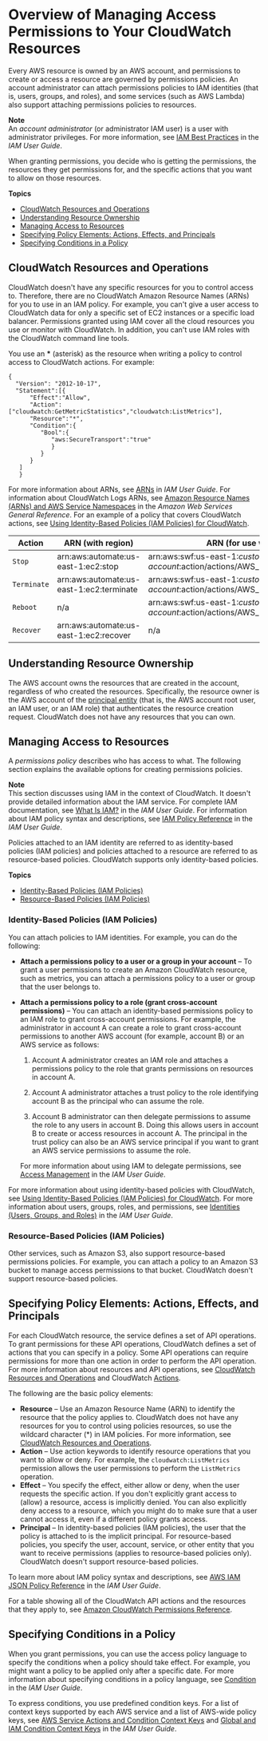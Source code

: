 # Overview of Managing Access Permissions to Your CloudWatch Resources<a name="iam-access-control-overview-cw"></a>

Every AWS resource is owned by an AWS account, and permissions to create or access a resource are governed by permissions policies\. An account administrator can attach permissions policies to IAM identities \(that is, users, groups, and roles\), and some services \(such as AWS Lambda\) also support attaching permissions policies to resources\. 

**Note**  
An *account administrator* \(or administrator IAM user\) is a user with administrator privileges\. For more information, see [IAM Best Practices](https://docs.aws.amazon.com/IAM/latest/UserGuide/best-practices.html) in the *IAM User Guide*\.

When granting permissions, you decide who is getting the permissions, the resources they get permissions for, and the specific actions that you want to allow on those resources\.

**Topics**
+ [CloudWatch Resources and Operations](#CloudWatch_ARN_Format)
+ [Understanding Resource Ownership](#understanding-resource-ownership-cw)
+ [Managing Access to Resources](#managing-access-resources-cw)
+ [Specifying Policy Elements: Actions, Effects, and Principals](#actions-effects-principals-cw)
+ [Specifying Conditions in a Policy](#policy-conditions-cw)

## CloudWatch Resources and Operations<a name="CloudWatch_ARN_Format"></a>

CloudWatch doesn't have any specific resources for you to control access to\. Therefore, there are no CloudWatch Amazon Resource Names \(ARNs\) for you to use in an IAM policy\. For example, you can't give a user access to CloudWatch data for only a specific set of EC2 instances or a specific load balancer\. Permissions granted using IAM cover all the cloud resources you use or monitor with CloudWatch\. In addition, you can't use IAM roles with the CloudWatch command line tools\.

You use an **\*** \(asterisk\) as the resource when writing a policy to control access to CloudWatch actions\. For example:

```
{
  "Version": "2012-10-17",
  "Statement":[{
      "Effect":"Allow",
      "Action":["cloudwatch:GetMetricStatistics","cloudwatch:ListMetrics"],
      "Resource":"*",
      "Condition":{
         "Bool":{
            "aws:SecureTransport":"true"
            }
         }
      }
   ]
   }
```

For more information about ARNs, see [ARNs](https://docs.aws.amazon.com/IAM/latest/UserGuide/Using_Identifiers.html#Identifiers_ARNs) in *IAM User Guide*\. For information about CloudWatch Logs ARNs, see [Amazon Resource Names \(ARNs\) and AWS Service Namespaces](https://docs.aws.amazon.com/general/latest/gr/aws-arns-and-namespaces.html#arn-syntax-cloudwatch-logs) in the *Amazon Web Services General Reference*\. For an example of a policy that covers CloudWatch actions, see [Using Identity\-Based Policies \(IAM Policies\) for CloudWatch](iam-identity-based-access-control-cw.md)\.


| Action | ARN \(with region\) | ARN \(for use with IAM role\) | 
| --- | --- | --- | 
|   `Stop`   |  arn:aws:automate:us\-east\-1:ec2:stop  |  arn:aws:swf:us\-east\-1:*customer\-account*:action/actions/AWS\_EC2\.InstanceId\.Stop/1\.0   | 
|   `Terminate`   |  arn:aws:automate:us\-east\-1:ec2:terminate  |  arn:aws:swf:us\-east\-1:*customer\-account*:action/actions/AWS\_EC2\.InstanceId\.Terminate/1\.0  | 
|   `Reboot`   |  n/a  |  arn:aws:swf:us\-east\-1:*customer\-account*:action/actions/AWS\_EC2\.InstanceId\.Reboot/1\.0  | 
|   `Recover`   |  arn:aws:automate:us\-east\-1:ec2:recover  |  n/a  | 

## Understanding Resource Ownership<a name="understanding-resource-ownership-cw"></a>

The AWS account owns the resources that are created in the account, regardless of who created the resources\. Specifically, the resource owner is the AWS account of the [principal entity](https://docs.aws.amazon.com/IAM/latest/UserGuide/id_roles_terms-and-concepts.html) \(that is, the AWS account root user, an IAM user, or an IAM role\) that authenticates the resource creation request\. CloudWatch does not have any resources that you can own\.

## Managing Access to Resources<a name="managing-access-resources-cw"></a>

A *permissions policy* describes who has access to what\. The following section explains the available options for creating permissions policies\.

**Note**  
This section discusses using IAM in the context of CloudWatch\. It doesn't provide detailed information about the IAM service\. For complete IAM documentation, see [What Is IAM?](https://docs.aws.amazon.com/IAM/latest/UserGuide/introduction.html) in the *IAM User Guide*\. For information about IAM policy syntax and descriptions, see [IAM Policy Reference](https://docs.aws.amazon.com/IAM/latest/UserGuide/reference_policies.html) in the *IAM User Guide*\.

Policies attached to an IAM identity are referred to as identity\-based policies \(IAM policies\) and policies attached to a resource are referred to as resource\-based policies\. CloudWatch supports only identity\-based policies\.

**Topics**
+ [Identity\-Based Policies \(IAM Policies\)](#identity-based-policies-cw)
+ [Resource\-Based Policies \(IAM Policies\)](#resource-based-policies-cw)

### Identity\-Based Policies \(IAM Policies\)<a name="identity-based-policies-cw"></a>

You can attach policies to IAM identities\. For example, you can do the following:
+ **Attach a permissions policy to a user or a group in your account** – To grant a user permissions to create an Amazon CloudWatch resource, such as metrics, you can attach a permissions policy to a user or group that the user belongs to\.
+ **Attach a permissions policy to a role \(grant cross\-account permissions\)** – You can attach an identity\-based permissions policy to an IAM role to grant cross\-account permissions\. For example, the administrator in account A can create a role to grant cross\-account permissions to another AWS account \(for example, account B\) or an AWS service as follows:

  1. Account A administrator creates an IAM role and attaches a permissions policy to the role that grants permissions on resources in account A\.

  1. Account A administrator attaches a trust policy to the role identifying account B as the principal who can assume the role\. 

  1. Account B administrator can then delegate permissions to assume the role to any users in account B\. Doing this allows users in account B to create or access resources in account A\. The principal in the trust policy can also be an AWS service principal if you want to grant an AWS service permissions to assume the role\.

  For more information about using IAM to delegate permissions, see [Access Management](https://docs.aws.amazon.com/IAM/latest/UserGuide/access.html) in the *IAM User Guide*\.

For more information about using identity\-based policies with CloudWatch, see [Using Identity\-Based Policies \(IAM Policies\) for CloudWatch](iam-identity-based-access-control-cw.md)\. For more information about users, groups, roles, and permissions, see [Identities \(Users, Groups, and Roles\)](https://docs.aws.amazon.com/IAM/latest/UserGuide/id.html) in the *IAM User Guide*\.

### Resource\-Based Policies \(IAM Policies\)<a name="resource-based-policies-cw"></a>

Other services, such as Amazon S3, also support resource\-based permissions policies\. For example, you can attach a policy to an Amazon S3 bucket to manage access permissions to that bucket\. CloudWatch doesn't support resource\-based policies\.

## Specifying Policy Elements: Actions, Effects, and Principals<a name="actions-effects-principals-cw"></a>

For each CloudWatch resource, the service defines a set of API operations\. To grant permissions for these API operations, CloudWatch defines a set of actions that you can specify in a policy\. Some API operations can require permissions for more than one action in order to perform the API operation\. For more information about resources and API operations, see [CloudWatch Resources and Operations](#CloudWatch_ARN_Format) and CloudWatch [Actions](https://docs.aws.amazon.com/AmazonCloudWatch/latest/APIReference/API_Operations.html)\.

The following are the basic policy elements:
+ **Resource** – Use an Amazon Resource Name \(ARN\) to identify the resource that the policy applies to\. CloudWatch does not have any resources for you to control using policies resources, so use the wildcard character \(\*\) in IAM policies\. For more information, see [CloudWatch Resources and Operations](#CloudWatch_ARN_Format)\.
+ **Action** – Use action keywords to identify resource operations that you want to allow or deny\. For example, the `cloudwatch:ListMetrics` permission allows the user permissions to perform the `ListMetrics` operation\.
+ **Effect** – You specify the effect, either allow or deny, when the user requests the specific action\. If you don't explicitly grant access to \(allow\) a resource, access is implicitly denied\. You can also explicitly deny access to a resource, which you might do to make sure that a user cannot access it, even if a different policy grants access\.
+ **Principal** – In identity\-based policies \(IAM policies\), the user that the policy is attached to is the implicit principal\. For resource\-based policies, you specify the user, account, service, or other entity that you want to receive permissions \(applies to resource\-based policies only\)\. CloudWatch doesn't support resource\-based policies\.

To learn more about IAM policy syntax and descriptions, see [AWS IAM JSON Policy Reference](https://docs.aws.amazon.com/IAM/latest/UserGuide/reference_policies.html) in the *IAM User Guide*\.

For a table showing all of the CloudWatch API actions and the resources that they apply to, see [Amazon CloudWatch Permissions Reference](permissions-reference-cw.md)\.

## Specifying Conditions in a Policy<a name="policy-conditions-cw"></a>

When you grant permissions, you can use the access policy language to specify the conditions when a policy should take effect\. For example, you might want a policy to be applied only after a specific date\. For more information about specifying conditions in a policy language, see [Condition](https://docs.aws.amazon.com/IAM/latest/UserGuide/reference_policies_elements_condition.html) in the *IAM User Guide*\.

To express conditions, you use predefined condition keys\. For a list of context keys supported by each AWS service and a list of AWS\-wide policy keys, see [AWS Service Actions and Condition Context Keys](https://docs.aws.amazon.com/IAM/latest/UserGuide/reference_policies_actionsconditions.html) and [Global and IAM Condition Context Keys](https://docs.aws.amazon.com/IAM/latest/UserGuide/reference_policies_condition-keys.html) in the *IAM User Guide*\.
